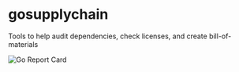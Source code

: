 # gosupplychain
Tools to help audit dependencies, check licenses, and create bill-of-materials

![Go Report Card](http://goreportcard.com/badge/gojp/goreportcard)
